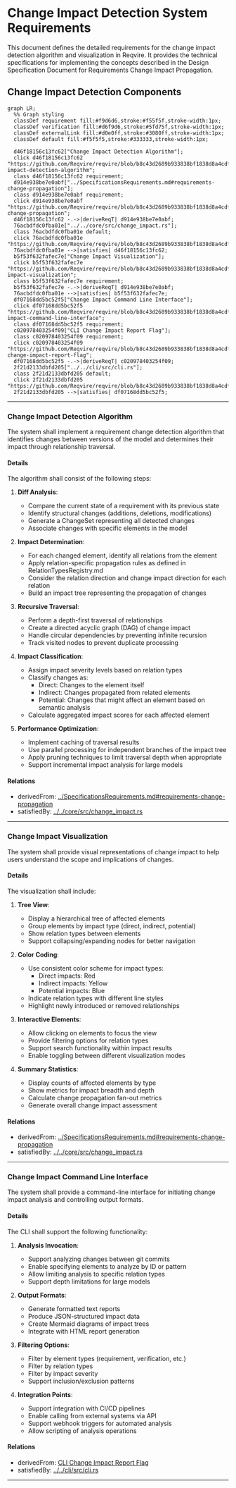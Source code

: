 # Change Impact Detection System Requirements

This document defines the detailed requirements for the change impact detection algorithm and visualization in Reqvire. It provides the technical specifications for implementing the concepts described in the Design Specification Document for Requirements Change Impact Propagation.

## Change Impact Detection Components
```mermaid
graph LR;
  %% Graph styling
  classDef requirement fill:#f9d6d6,stroke:#f55f5f,stroke-width:1px;
  classDef verification fill:#d6f9d6,stroke:#5fd75f,stroke-width:1px;
  classDef externalLink fill:#d0e0ff,stroke:#3080ff,stroke-width:1px;
  classDef default fill:#f5f5f5,stroke:#333333,stroke-width:1px;

  d46f18156c13fc62["Change Impact Detection Algorithm"];
  click d46f18156c13fc62 "https://github.com/Reqvire/reqvire/blob/b8c43d2689b933838bf1838d8a4cdf3393c9014f/specifications/SystemRequirements/ChangeImpactPropagation.md#change-impact-detection-algorithm";
  class d46f18156c13fc62 requirement;
  d914e938be7e0abf["../SpecificationsRequirements.md#requirements-change-propagation"];
  class d914e938be7e0abf requirement;
  click d914e938be7e0abf "https://github.com/Reqvire/reqvire/blob/b8c43d2689b933838bf1838d8a4cdf3393c9014f/specifications/SpecificationsRequirements.md#requirements-change-propagation";
  d46f18156c13fc62 -.->|deriveReqT| d914e938be7e0abf;
  76acbdfdc0fba01e["../../core/src/change_impact.rs"];
  class 76acbdfdc0fba01e default;
  click 76acbdfdc0fba01e "https://github.com/Reqvire/reqvire/blob/b8c43d2689b933838bf1838d8a4cdf3393c9014f/core/src/change_impact.rs";
  76acbdfdc0fba01e -->|satisfies| d46f18156c13fc62;
  b5f53f632fafec7e["Change Impact Visualization"];
  click b5f53f632fafec7e "https://github.com/Reqvire/reqvire/blob/b8c43d2689b933838bf1838d8a4cdf3393c9014f/specifications/SystemRequirements/ChangeImpactPropagation.md#change-impact-visualization";
  class b5f53f632fafec7e requirement;
  b5f53f632fafec7e -.->|deriveReqT| d914e938be7e0abf;
  76acbdfdc0fba01e -->|satisfies| b5f53f632fafec7e;
  df07168dd5bc52f5["Change Impact Command Line Interface"];
  click df07168dd5bc52f5 "https://github.com/Reqvire/reqvire/blob/b8c43d2689b933838bf1838d8a4cdf3393c9014f/specifications/SystemRequirements/ChangeImpactPropagation.md#change-impact-command-line-interface";
  class df07168dd5bc52f5 requirement;
  c020978403254f09["CLI Change Impact Report Flag"];
  class c020978403254f09 requirement;
  click c020978403254f09 "https://github.com/Reqvire/reqvire/blob/b8c43d2689b933838bf1838d8a4cdf3393c9014f/specifications/SystemRequirements/Requirements.md#cli-change-impact-report-flag";
  df07168dd5bc52f5 -.->|deriveReqT| c020978403254f09;
  2f21d2133dbfd205["../../cli/src/cli.rs"];
  class 2f21d2133dbfd205 default;
  click 2f21d2133dbfd205 "https://github.com/Reqvire/reqvire/blob/b8c43d2689b933838bf1838d8a4cdf3393c9014f/cli/src/cli.rs";
  2f21d2133dbfd205 -->|satisfies| df07168dd5bc52f5;
```

---

### Change Impact Detection Algorithm

The system shall implement a requirement change detection algorithm that identifies changes between versions of the model and determines their impact through relationship traversal.

#### Details

The algorithm shall consist of the following steps:

1. **Diff Analysis**:
   - Compare the current state of a requirement with its previous state
   - Identify structural changes (additions, deletions, modifications)
   - Generate a ChangeSet representing all detected changes
   - Associate changes with specific elements in the model

2. **Impact Determination**:
   - For each changed element, identify all relations from the element
   - Apply relation-specific propagation rules as defined in RelationTypesRegistry.md
   - Consider the relation direction and change impact direction for each relation
   - Build an impact tree representing the propagation of changes

3. **Recursive Traversal**:
   - Perform a depth-first traversal of relationships
   - Create a directed acyclic graph (DAG) of change impact
   - Handle circular dependencies by preventing infinite recursion
   - Track visited nodes to prevent duplicate processing

4. **Impact Classification**:
   - Assign impact severity levels based on relation types
   - Classify changes as:
     - Direct: Changes to the element itself
     - Indirect: Changes propagated from related elements
     - Potential: Changes that might affect an element based on semantic analysis
   - Calculate aggregated impact scores for each affected element

5. **Performance Optimization**:
   - Implement caching of traversal results
   - Use parallel processing for independent branches of the impact tree
   - Apply pruning techniques to limit traversal depth when appropriate
   - Support incremental impact analysis for large models

#### Relations
  * derivedFrom: [../SpecificationsRequirements.md#requirements-change-propagation](../SpecificationsRequirements.md#requirements-change-propagation)  
  * satisfiedBy: [../../core/src/change_impact.rs](../../core/src/change_impact.rs)

---

### Change Impact Visualization

The system shall provide visual representations of change impact to help users understand the scope and implications of changes.

#### Details

The visualization shall include:

1. **Tree View**:
   - Display a hierarchical tree of affected elements
   - Group elements by impact type (direct, indirect, potential)
   - Show relation types between elements
   - Support collapsing/expanding nodes for better navigation

2. **Color Coding**:
   - Use consistent color scheme for impact types:
     - Direct impacts: Red
     - Indirect impacts: Yellow
     - Potential impacts: Blue
   - Indicate relation types with different line styles
   - Highlight newly introduced or removed relationships

3. **Interactive Elements**:
   - Allow clicking on elements to focus the view
   - Provide filtering options for relation types
   - Support search functionality within impact results
   - Enable toggling between different visualization modes

4. **Summary Statistics**:
   - Display counts of affected elements by type
   - Show metrics for impact breadth and depth
   - Calculate change propagation fan-out metrics
   - Generate overall change impact assessment

#### Relations
  * derivedFrom: [../SpecificationsRequirements.md#requirements-change-propagation](../SpecificationsRequirements.md#requirements-change-propagation)  
  * satisfiedBy: [../../core/src/change_impact.rs](../../core/src/change_impact.rs)

---

### Change Impact Command Line Interface

The system shall provide a command-line interface for initiating change impact analysis and controlling output formats.

#### Details

The CLI shall support the following functionality:

1. **Analysis Invocation**:
   - Support analyzing changes between git commits
   - Enable specifying elements to analyze by ID or pattern
   - Allow limiting analysis to specific relation types
   - Support depth limitations for large models

2. **Output Formats**:
   - Generate formatted text reports
   - Produce JSON-structured impact data
   - Create Mermaid diagrams of impact trees
   - Integrate with HTML report generation

3. **Filtering Options**:
   - Filter by element types (requirement, verification, etc.)
   - Filter by relation types
   - Filter by impact severity
   - Support inclusion/exclusion patterns

4. **Integration Points**:
   - Support integration with CI/CD pipelines
   - Enable calling from external systems via API
   - Support webhook triggers for automated analysis
   - Allow scripting of analysis operations

#### Relations
  * derivedFrom: [CLI Change Impact Report Flag](../SystemRequirements/Requirements.md#cli-change-impact-report-flag)
  * satisfiedBy: [../../cli/src/cli.rs](../../cli/src/cli.rs)

---